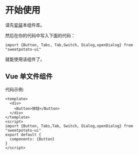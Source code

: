 # 开始使用

请先[安装](#/doc/install)本组件库。

然后在你的代码中写入下面的代码：

```
import {Button, Tabs, Tab,Switch, Dialog,openDialog} from "sweetpotato-ui"
```

就能使用该组件了。

## Vue 单文件组件

代码示例:

```
<template>
  <div>
    <Button>按钮</Button>
  </div>
</template>
<script>
import {Button, Tabs,Tab, Switch, Dialog,openDialog} from "sweetpotato-ui"
export default {
  components: {Button}
}
</script>
```
